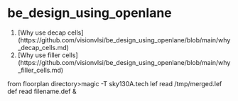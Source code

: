 # be_design_using_openlane

<ol>
  <li>[Why use decap cells](https://github.com/visionvlsi/be_design_using_openlane/blob/main/why_decap_cells.md)</li>
  <li>[Why use filler cells](https://github.com/visionvlsi/be_design_using_openlane/blob/main/why_filler_cells.md)</li>
</ol>





from floorplan directory>magic -T sky130A.tech lef read /tmp/merged.lef def read filename.def &

